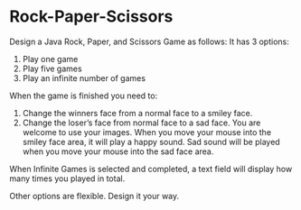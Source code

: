 # Rock-Paper-Scissors
Design a Java Rock, Paper, and Scissors Game as follows: 
It has 3 options: 
1. Play one game 
2. Play five games 
3. Play an infinite number of games 

When the game is finished you need to: 
1. Change the winners face from a normal face to a smiley face. 
2. Change the loser’s face from normal face to a sad face. 
You are welcome to use your images. 
When you move your mouse into the smiley face area, it will play a happy sound. 
Sad sound will be played when you move your mouse into the sad face area. 

When Infinite Games is selected and completed, a text field will display how many times you played in total. 

Other options are flexible. 
Design it your way.
